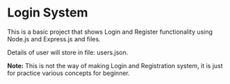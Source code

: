 # Login System

This is a basic project that shows Login and Register functionality using Node.js and Express.js and files.

Details of user will store in file: users.json.

**Note:**
This is not the way of making Login and Registration system, it is just for practice various concepts for beginner.